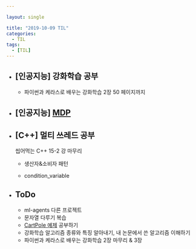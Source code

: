 ```yaml
---

layout: single

title: "2019-10-09 TIL"
categories:
  - TIL
tags:
  - [TIL]
---
```


- ## [인공지능] 강화학습 공부

  - 파이썬과 케라스로 배우는 강화학습 2장 50 페이지까지
  
  
  
- ## [인공지능] [MDP](/ai/MDP/)

  


- ## [C++] 멀티 쓰레드 공부

  씹어먹는 C++ 15-2 강 마무리

  - 생산자&소비자 패턴

  - condition_variable

    

- ## ToDo

  - ml-agents 다른 프로젝트
  - 문자열 다루기 복습
  - [CartPole 예제](http://www.modulabs.co.kr/RL_library/3192) 공부하기
  - 강화학습 알고리즘 종류와 특징 알아내기, 내 논문에서 쓴 알고리즘 이해하기
  - 파이썬과 케라스로 배우는 강화학습 2장 마무리 & 3장


